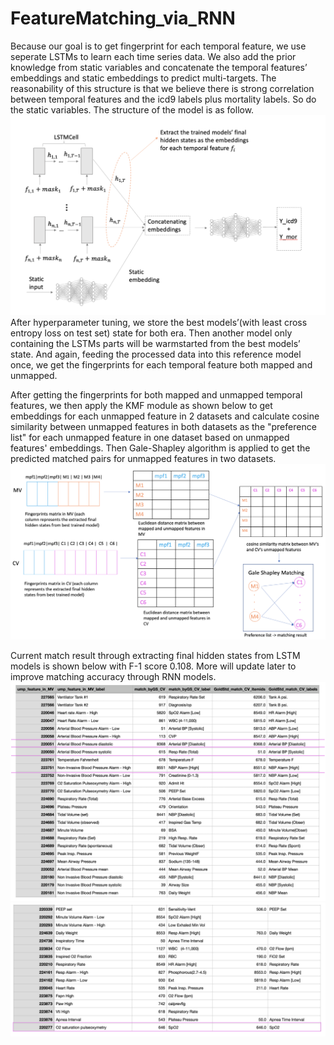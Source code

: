 # FeatureMatching_via_RNN
Because our goal is to get fingerprint for each temporal feature, we use seperate LSTMs to learn each time series data. We also add the prior knowledge from static variables and concatenate the temporal features’ embeddings and static embeddings to predict multi-targets. The reasonability of this structure is that we believe there is strong correlation between temporal features and the icd9 labels plus mortality labels. So do the static variables. The structure of the model is as follow.
![image](https://github.com/cuishuting/FeatureMatching_via_RNN/blob/main/IMG/model_structure_rnn_model.png)
After hyperparameter tuning, we store the best models’(with least cross entropy loss on test set) state for both era. Then another model only containing the LSTMs parts will be warmstarted from the best models’ state. And again, feeding the processed data into this reference model once, we get the fingerprints for each temporal feature both mapped and unmapped.

After getting the fingerprints for both mapped and unmapped temporal features, we then apply the KMF module as shown below to get embeddings for each unmapped feature in 2 datasets and calculate cosine similarity between unmapped features in both datasets as the "preference list" for each unmapped feature in one dataset based on unmapped features' embeddings. Then Gale-Shapley algorithm is applied to get the predicted matched pairs for unmapped features in two datasets.
![image](https://github.com/cuishuting/FeatureMatching_via_RNN/blob/main/IMG/KMF_RNN.png)

Current match result through extracting final hidden states from LSTM models is shown below with F-1 score 0.108. More will update later to improve matching accuracy through RNN models.
![image](https://github.com/cuishuting/FeatureMatching_via_RNN/blob/main/IMG/match_result_rnn_1.png)
![image](https://github.com/cuishuting/FeatureMatching_via_RNN/blob/main/IMG/match_result_rnn_2.png)

